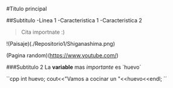 #Titulo principal

##Subtitulo
-Linea 1
	-Caracteristica 1
	-Caracteristica 2
>Cita importnate :)

!(Paisaje)(./Repositorio1/Shiganashima.png)

(Pagina random)(https://www.youtube.com/)

###Subtitulo 2
La **variable** mas *importante* es `huevo´

``cpp
	int huevo;
	cout<<"Vamos a cocinar un "<<huevo<<endl;
´´
